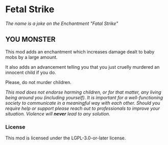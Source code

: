 # Fetal Strike

*The name is a joke on the Enchantment "Fatal Strike"*

## YOU MONSTER

This mod adds an enchantment which increases damage dealt to baby mobs by a large amount.

It also adds an advancement telling you that you just cruelly murdered an innocent child if you do.

Please, do not murder children.

*This mod does not endorse harming children, or for that matter,
any living being around you (including yourself).
It is important for a well-functioning society to communicate
in a meaningful way with each other. Should you require help
or support please reach out to professionals to improve your situation.
Violence will **never** lead to any solution.*

### License

This mod is licensed under the LGPL-3.0-or-later license.
